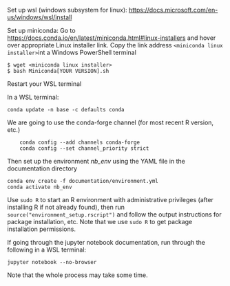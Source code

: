 Set up wsl (windows subsystem for linux): 
https://docs.microsoft.com/en-us/windows/wsl/install

Set up miniconda: 
Go to https://docs.conda.io/en/latest/miniconda.html#linux-installers and hover over 
appropriate Linux installer link. Copy the link address `<miniconda linux installer>`int a Windows PowerShell terminal
	
	$ wget <miniconda linux installer>
	$ bash Miniconda[YOUR VERSION].sh

Restart your WSL terminal

In a WSL terminal:
	
	conda update -n base -c defaults conda

We are going to use the conda-forge channel (for most recent R version, etc.)

        conda config --add channels conda-forge
        conda config --set channel_priority strict

Then set up the environment *nb_env* using the YAML file in the documentation directory

	conda env create -f documentation/environment.yml
	conda activate nb_env

Use `sudo R` to start an R environment with administrative privileges (after installing R if not already found), then run `source("environment_setup.rscript")` and follow the output instructions for package installation, etc. Note that we use `sudo R` to get package installation permissions. 

If going through the jupyter notebook documentation, run through the following in a WSL terminal:

	jupyter notebook --no-browser


Note that the whole process may take some time.  
